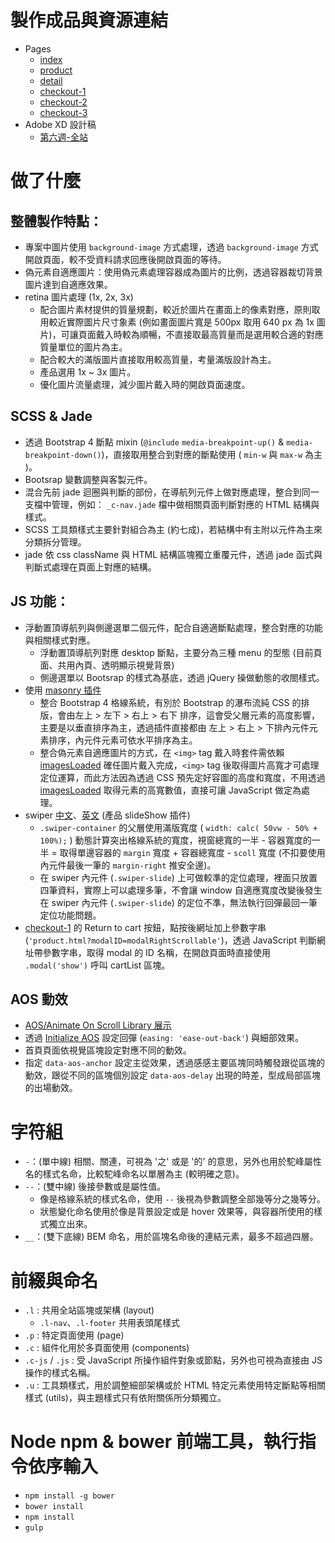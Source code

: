 # 製作成品與資源連結
- Pages
	- [index](https://gmwu185.github.io/layout-training-week-06-07-craftsman/index.html)
	- [product](https://gmwu185.github.io/layout-training-week-06-07-craftsman/product.html)
	- [detail](https://gmwu185.github.io/layout-training-week-06-07-craftsman/detail.html)
	- [checkout-1](https://gmwu185.github.io/layout-training-week-06-07-craftsman/checkout-1.html)
	- [checkout-2](https://gmwu185.github.io/layout-training-week-06-07-craftsman/checkout-2.html)
	- [checkout-3](https://gmwu185.github.io/layout-training-week-06-07-craftsman/checkout-3.html)
- Adobe XD 設計稿
	- [第六週-全站](https://xd.adobe.com/view/b251d34b-5ec0-4978-7793-0fd19c2eaad1-c460/grid)

# 做了什麼

## 整體製作特點：
- 專案中圖片使用 `background-image` 方式處理，透過 `background-image` 方式開啟頁面，較不受資料請求回應後開啟頁面的等待。
- 偽元素自適應圖片：使用偽元素處理容器成為圖片的比例，透過容器裁切背景圖片達到自適應效果。
- retina 圖片處理 (1x, 2x, 3x)
  - 配合圖片素材提供的質量規劃，較近於圖片在畫面上的像素對應，原則取用較近實際圖片尺寸象素 (例如畫面圖片寬是 500px 取用 640 px 為 1x 圖片)，可讓頁面戴入時較為順暢，不直接取最高質量而是選用較合適的對應質量單位的圖片為主。
  - 配合較大的滿版圖片直接取用較高質量，考量滿版設計為主。
  - 產品選用 1x ~ 3x 圖片。
  - 優化圖片流量處理，減少圖片戴入時的開啟頁面速度。


## SCSS & Jade
- 透過 Bootstrap 4 斷點 mixin (`@include` `media-breakpoint-up()` & `media-breakpoint-down()`)，直接取用整合到對應的斷點使用 ( `min-w` 與 `max-w` 為主 )。
- Bootsrap 變數調整與客製元件。
- 混合先前 jade 迴圈與判斷的部份，在導航列元件上做對應處理，整合到同一支檔中管理，例如： `_c-nav.jade` 檔中做相關頁面判斷對應的 HTML 結構與樣式。
- SCSS 工具類樣式主要針對組合為主 (約七成)，若結構中有主附以元件為主來分類拆分管理。
- jade 依 css className 與 HTML 結構區塊獨立重覆元件，透過 jade 函式與判斷式處理在頁面上對應的結構。


## JS 功能：
- 浮動置頂導航列與側邊選單二個元件，配合自適適斷點處理，整合對應的功能與相關樣式對應。
  - 浮動置頂導航列對應 desktop 斷點，主要分為三種 menu 的型態 (目前頁面、共用內頁、透明顯示視覺背景)
  - 側邊選單以 Bootsrap 的樣式為基底，透過 jQuery 操做動態的收閤樣式。
- 使用 [masonry 插件](https://masonry.desandro.com/layout.html)
  - 整合 Bootstrap 4 格線系統，有別於 Bootstrap 的瀑布流純 CSS 的排版，會由左上 > 左下 > 右上 > 右下 排序，這會受父層元素的高度影響，主要是以垂直排序為主，透過插件直接都由 左上 > 右上 > 下排內元件元素排序，內元件元素可依水平排序為主。
  - 整合偽元素自適應圖片的方式，在 `<img>` tag 戴入時套件需依賴 [imagesLoaded](https://imagesloaded.desandro.com/) 確任圖片戴入完成，`<img>` tag 後取得圖片高寬才可處理定位運算，而此方法因為透過 CSS 預先定好容圖的高度和寬度，不用透過 [imagesLoaded](https://imagesloaded.desandro.com/) 取得元素的高寬數值，直接可讓 JavaScript 做定為處理。
- swiper [中文](https://www.swiper.com.cn/)、[英文](https://swiperjs.com/) (產品 slideShow 插件)
  - `.swiper-container` 的父層使用滿版寬度 ( `width: calc( 50vw - 50% + 100%);` ) 動態計算突出格線系統的寬度，視窗總寬的一半 - 容器寬度的一半 = 取得單邊容器的 `margin` 寬度 + 容器總寬度 - `scoll` 寬度 (不扣要使用 內元件最後一筆的 `margin-right` 推安全邊)。
  - 在 swiper 內元件 (`.swiper-slide`) 上可做較準的定位處理，裡面只放置四筆資料，實際上可以處理多筆，不會讓 window 自適應寬度改變後發生在 swiper 內元件 (`.swiper-slide`) 的定位不準，無法執行回彈最回一筆定位功能問題。
- [checkout-1](https://gmwu185.github.io/layout-training-week-06-07-craftsman/checkout-1.html) 的 Return to cart 按鈕，點按後網址加上參數字串 (`'product.html?modalID=modalRightScrollable'`)，透過 JavaScript 判斷網址帶參數字串，取得 modal 的 ID 名稱，在開啟頁面時直接使用 `.modal('show')` 呼叫 cartList 區塊。


## AOS 動效
- [AOS/Animate On Scroll Library 展示](https://michalsnik.github.io/aos/)
- 透過 [Initialize AOS](https://github.com/michalsnik/aos#1-initialize-aos) 設定回彈 (`easing: 'ease-out-back'`) 與細部效果。
- 首頁頁面依視覺區塊設定對應不同的動效。
- 指定 `data-aos-anchor` 設定主從效果，透過感感主要區塊同時觸發跟從區塊的動效，跟從不同的區塊個別設定 `data-aos-delay` 出現的時差，型成局部區塊的出場動效。


# 字符組
* `-`：(單中線) 相關、關連，可視為 '之' 或是 '的' 的意思，另外也用於駝峰屬性名的樣式名命，比較駝峰命名以單層為主 (較明確之意)。
* `--`：(雙中線) 後接參數或是屬性值。
  * 像是格線系統的樣式名命，使用 `--` 後視為參數調整全部幾等分之幾等分。
  * 狀態變化命名使用於像是背景設定或是 hover 效果等，與容器所使用的樣式獨立出來。
* `__`：(雙下底線) BEM 命名，用於區塊名命後的連結元素，最多不超過四層。


# 前綴與命名
* `.l` : 共用全站區塊或架構 (layout)
  * `.l-nav`、`.l-footer` 共用表頭尾樣式
* `.p` : 特定頁面使用 (page)
* `.c` : 組件化用於多頁面使用 (components)
* `.c-js` / `.js` : 受 JavaScript 所操作組件對象或節點，另外也可視為直接由 JS 操作的樣式名稱。
* `.u` : 工具類樣式，用於調整細部架構或於 HTML 特定元素使用特定斷點等相關樣式 (utils)，與主題樣式只有依附關係所分類獨立。


# Node npm & bower 前端工具，執行指令依序輸入
- `npm install -g bower`
- `bower install`
- `npm install`
- `gulp`
